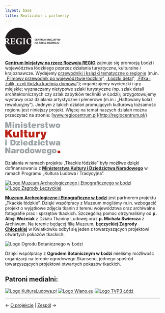 ```yaml
---
layout: base
title: Realizator i partnerzy
---
```


<a href="http://regiocentrum.pl/" title="Centrum Inicjatyw na rzecz Rozwoju REGIO" class="no-underline"><img style="width: 180px;" src="/assets/img/regio.svg" alt="Logo Centrum Inicjatyw na rzecz Rozwoju REGIO"></a>

**[Centrum Inicjatyw na rzecz Rozwoju REGIO](http://regiocentrum.pl/)** zajmuje się promocją Łodzi i województwa łódzkiego poprzez działania turystyczne, kulturalne i krajoznawcze. Wydajemy [przewodniki i książki tematyczne o regionie](http://regiocentrum.pl/publikacje/) (m.in. „[Filmowy przewodnik po województwie łódzkim](http://regiocentrum.pl/publikacje/ksiazki/przewodnik-filmowy-po-wojewodztwie-lodzkim/)”, „[Łódzki detal](http://regiocentrum.pl/publikacje/ksiazki/detal-lodzki-przewodnik-po-lodzkich-detalach-architektonicznych/)”, „[Fifka i żulik, czyli łódzka kuchnia domowa](http://regiocentrum.pl/publikacje/ksiazki/fifka-i-zulik-czyli-lodzka-kuchnia-domowa/)”); organizujemy wycieczki i gry miejskie; wyznaczamy nietypowe szlaki turystyczne (np. szlak detali architektonicznych czy szlak zabytków techniki w Łodzi); przygotowujemy wystawy oraz działania artystyczne i plenerowe (m.in.: „Haftowany kolaż rewolucyjny”). Jednym z takich działań promujących kulturową tożsamość regionu jest niniejszy projekt. Więcej na temat naszych działań można przeczytać na stronie: [www.regiocentrum.pl](http://regiocentrum.pl/)

<a href="https://www.gov.pl/web/kultura" title="Ministerstwo Kultury i Dziedzictwa Narodowego" class="no-underline"><img style="width: 180px;" src="/assets/img/mkidn.svg" alt="Logo Ministerstwa Kultury i Dziedzictwa Narodowego"></a>

Działania w ramach projektu „Tkackie łódzkie” były możliwe dzięki dofinansowaniu z **[Ministerstwa Kultury i Dziedzictwa Narodowego](https://www.gov.pl/web/kultura)** w ramach Programu „Kultura Ludowa i Tradycyjna”.

<div class="sm_flex justify-around items-center">
  <a href="http://www.maie.lodz.pl/" title="Muzeum Archeologiczne i Etnograficzne w Łodzi" class="no-underline"><img src="https://res.cloudinary.com/fusilli/image/upload/v1565526504/tkackie/maie.png" alt="Logo Muzeum Archeologicznego i Etnograficznego w Łodzi" width="179" height="105"></a>
  <a href="http://www.maie.lodz.pl/skansen/" title="Łęczycka Zagroda Chłopska" class="no-underline"><img src="https://res.cloudinary.com/fusilli/image/upload/v1565526504/tkackie/zagroda-leczycka.png" alt="Logo Zagrody Łęczyckiej" width="126" height="106"></a>
</div>

**[Muzeum Archeologiczne i Etnograficzne w Łodzi](http://www.maie.lodz.pl/)** jest partnerem projektu „Tkackie łódzkie”. Dzięki współpracy z Muzeum mogliśmy m.in. wzbogacić projekt o wyjątkowe zdjęcia tkanin z terenu województwa oraz archiwalne fotografie prac i sprzętów tkackich. Szczególną pomoc otrzymaliśmy od **p. Alicji Woźniak** z Działu Tkaniny Ludowej oraz **p. Michała Świercza** z Archiwum. Na terenie będącej filią Muzeum, **[Łęczyckiej Zagrody Chłopskiej](http://www.maie.lodz.pl/skansen/)** w Kwiatkówku odbył się jeden z towarzyszących projektowi otwartych pokazów tkackich.

<img src="https://res.cloudinary.com/fusilli/image/upload/v1565526504/tkackie/ogrod-botaniczny.jpg" alt="Logo Ogrodu Botanicznego w Łodzi" width="162" height="150">

Dzięki współpracy z **Ogrodem Botanicznym w Łodzi** mieliśmy możliwość organizacji na terenie ogrodowego Skansenu, jednego spośród towarzyszących projektowi otwartych pokazów tkackich.

## Patroni medialni:

<div class="md_flex justify-around items-center">
  <a href="http://kulturaludowa.pl/" title="KulturaLudowa.pl" class="no-underline"><img src="https://res.cloudinary.com/fusilli/image/upload/v1565526504/tkackie/kultura-ludowa.png" alt="Logo KulturaLudowa.pl" width="200" height="51"></a>
  <a href="http://wiano.eu/" title="Wiano.eu" class="no-underline"><img src="https://res.cloudinary.com/fusilli/image/upload/v1565526504/tkackie/wiano.png" alt="Logo Wiano.eu" width="180" height="108"></a>
  <a href="https://lodz.tvp.pl/" title="TVP3 Łódź" class="no-underline"><img src="https://res.cloudinary.com/fusilli/image/upload/v1565526504/tkackie/tvp-lodz.png" alt="Logo TVP3 Łódź" width="180" height="108"></a>
</div>

---

← [O projekcie](/o-projekcie/#main) | [Zespół](/zespol/#main) →